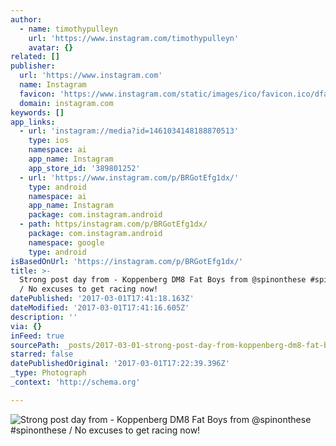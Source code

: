 ```yaml
---
author:
  - name: timothypulleyn
    url: 'https://www.instagram.com/timothypulleyn'
    avatar: {}
related: []
publisher:
  url: 'https://www.instagram.com'
  name: Instagram
  favicon: 'https://www.instagram.com/static/images/ico/favicon.ico/dfa85bb1fd63.ico'
  domain: instagram.com
keywords: []
app_links:
  - url: 'instagram://media?id=1461034148188870513'
    type: ios
    namespace: ai
    app_name: Instagram
    app_store_id: '389801252'
  - url: 'https://www.instagram.com/p/BRGotEfg1dx/'
    type: android
    namespace: ai
    app_name: Instagram
    package: com.instagram.android
  - path: https/instagram.com/p/BRGotEfg1dx/
    package: com.instagram.android
    namespace: google
    type: android
isBasedOnUrl: 'https://instagram.com/p/BRGotEfg1dx/'
title: >-
  Strong post day from - Koppenberg DM8 Fat Boys from @spinonthese #spinonthese
  / No excuses to get racing now!
datePublished: '2017-03-01T17:41:18.163Z'
dateModified: '2017-03-01T17:41:16.605Z'
description: ''
via: {}
inFeed: true
sourcePath: _posts/2017-03-01-strong-post-day-from-koppenberg-dm8-fat-boys-from-spinont.md
starred: false
datePublishedOriginal: '2017-03-01T17:22:39.396Z'
_type: Photograph
_context: 'http://schema.org'

---
```

![Strong post day from - Koppenberg DM8 Fat Boys from @spinonthese #spinonthese / No excuses to get racing now!](https://scontent.cdninstagram.com/t51.2885-15/s640x640/sh0.08/e35/16790219_250181915387510_4202456840065253376_n.jpg)